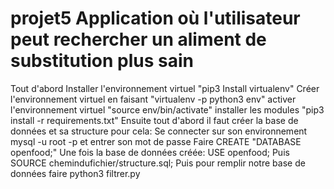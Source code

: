 # projet5 Application où l'utilisateur peut rechercher un aliment de substitution plus sain
Tout d'abord Installer l'environnement virtuel "pip3 Install virtualenv"
Créer l'environnement virtuel en faisant "virtualenv -p python3 env"
activer l'environnement virtuel "source env/bin/activate"
installer les modules "pip3 install -r requirements.txt"
Ensuite tout d'abord il faut créer la base de données et sa structure pour cela:
Se connecter sur son environnement mysql -u root -p et entrer son mot de passe
Faire CREATE "DATABASE openfood;"
Une fois la base de données créée: USE openfood;
Puis SOURCE chemindufichier/structure.sql;
Puis pour remplir notre base de données faire python3 filtrer.py
